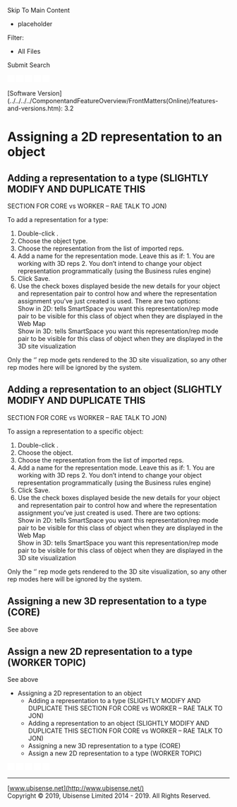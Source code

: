 

Skip To Main Content

[](../../../../Home.htm)

  * placeholder

Filter:

  * All Files

Submit Search

![Navigate previous](../../../../images/transparent.gif) ![Navigate
next](../../../../images/transparent.gif) ![Expand
all](../../../../images/transparent.gif)
![](../../../../images/transparent.gif)
![Print](../../../../images/transparent.gif)

[Software
Version](../../../../ComponentandFeatureOverview/FrontMatters\(Online\)/features-
and-versions.htm): 3.2

# Assigning a 2D representation to an object

## Adding a representation to a type (SLIGHTLY MODIFY AND DUPLICATE THIS
SECTION FOR CORE vs WORKER – RAE TALK TO JON)

To add a representation for a type:

  1. Double-click <Add new type rep>.
  2. Choose the object type.
  3. Choose the representation from the list of imported reps.
  4. Add a name for the representation mode. Leave this as <default> if:
    1. You are working with 3D reps
    2. You don’t intend to change your object representation programmatically (using the Business rules engine)
  5. Click Save.
  6. Use the check boxes displayed beside the new details for your object and representation pair to control how and where the representation assignment you’ve just created is used. There are two options:  
Show in 2D: tells SmartSpace you want this representation/rep mode pair to be
visible for this class of object when they are displayed in the Web Map  
Show in 3D: tells SmartSpace you want this representation/rep mode pair to be
visible for this class of object when they are displayed in the 3D site
visualization

Only the ‘<default>’ rep mode gets rendered to the 3D site visualization, so
any other rep modes here will be ignored by the system.

## Adding a representation to an object (SLIGHTLY MODIFY AND DUPLICATE THIS
SECTION FOR CORE vs WORKER – RAE TALK TO JON)

To assign a representation to a specific object:

  1. Double-click <Add new object rep>.
  2. Choose the object.
  3. Choose the representation from the list of imported reps.
  4. Add a name for the representation mode. Leave this as <default> if:
    1. You are working with 3D reps
    2. You don’t intend to change your object representation programmatically (using the Business rules engine)
  5. Click Save.
  6. Use the check boxes displayed beside the new details for your object and representation pair to control how and where the representation assignment you’ve just created is used. There are two options:  
Show in 2D: tells SmartSpace you want this representation/rep mode pair to be
visible for this class of object when they are displayed in the Web Map  
Show in 3D: tells SmartSpace you want this representation/rep mode pair to be
visible for this class of object when they are displayed in the 3D site
visualization

Only the ‘<default>’ rep mode gets rendered to the 3D site visualization, so
any other rep modes here will be ignored by the system.

## Assigning a new 3D representation to a type (CORE)

See above

## Assign a new 2D representation to a type (WORKER TOPIC)

See above

  * Assigning a 2D representation to an object
    * Adding a representation to a type (SLIGHTLY MODIFY AND DUPLICATE THIS SECTION FOR CORE vs WORKER – RAE TALK TO JON)
    * Adding a representation to an object (SLIGHTLY MODIFY AND DUPLICATE THIS SECTION FOR CORE vs WORKER – RAE TALK TO JON)
    * Assigning a new 3D representation to a type (CORE)
    * Assign a new 2D representation to a type (WORKER TOPIC)

![Navigate previous](../../../../images/transparent.gif) ![Navigate
next](../../../../images/transparent.gif) ![Expand
all](../../../../images/transparent.gif)
![](../../../../images/transparent.gif)
![Print](../../../../images/transparent.gif)

* * *

[www.ubisense.net](http://www.ubisense.net/)  
Copyright © 2019, Ubisense Limited 2014 - 2019. All Rights Reserved.

